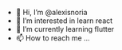 - 👋 Hi, I’m @alexisnoria
- 👀 I’m interested in learn react
- 🌱 I’m currently learning flutter
- 📫 How to reach me ...

<!---
alexisnoria/alexisnoria is a ✨ special ✨ repository because its `README.md` (this file) appears on your GitHub profile.
You can click the Preview link to take a look at your changes.
--->
